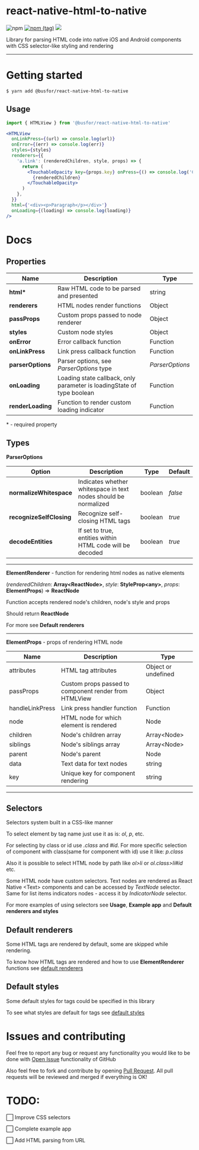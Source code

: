 # react-native-html-to-native

![npm](https://img.shields.io/npm/dw/@busfor/react-native-html-to-native?style=for-the-badge)
[![npm (tag)](https://img.shields.io/npm/v/@busfor/react-native-html-to-native/latest?style=for-the-badge)](https://www.npmjs.com/package/@busfor/react-native-html-to-native)
![](https://img.shields.io/npm/types/typescript?style=for-the-badge)

Library for parsing HTML code into native iOS and Android components with CSS selector-like styling and rendering

---

# Getting started

`$ yarn add @busfor/react-native-html-to-native`

## Usage

```javascript
import { HTMLView } from '@busfor/react-native-html-to-native'
```

```jsx
<HTMLView
  onLinkPress={(url) => console.log(url)}
  onError={(err) => console.log(err)}
  styles={styles}
  renderers={{
    'a.link': (renderedChildren, style, props) => {
      return (
        <TouchableOpacity key={props.key} onPress={() => console.log('Clicked', props.attributes.href)} style={style}>
          {renderedChildren}
        </TouchableOpacity>
      )
    },
  }}
  html={'<div><p>Paragraph</p></div>'}
  onLoading={(loading) => console.log(loading)}
/>
```

# Docs

## Properties

| Name              | Description                                                            | Type            |
| ----------------- | ---------------------------------------------------------------------- | --------------- |
| **html\***        | Raw HTML code to be parsed and presented                               | string          |
| **renderers**     | HTML nodes render functions                                            | Object          |
| **passProps**     | Custom props passed to node renderer                                   | Object          |
| **styles**        | Custom node styles                                                     | Object          |
| **onError**       | Error callback function                                                | Function        |
| **onLinkPress**   | Link press callback function                                           | Function        |
| **parserOptions** | Parser options, see _ParserOptions_ type                               | _ParserOptions_ |
| **onLoading**     | Loading state callback, only parameter is loadingState of type boolean | Function        |
| **renderLoading** | Function to render custom loading indicator                            | Function        |

\* - required property

## Types

**ParserOptions**

| Option                   | Description                                                     | Type    | Default |
| ------------------------ | --------------------------------------------------------------- | ------- | ------- |
| **normalizeWhitespace**  | Indicates whether whitespace in text nodes should be normalized | boolean | _false_ |
| **recognizeSelfClosing** | Recognize self-closing HTML tags                                | boolean | _true_  |
| **decodeEntities**       | If set to true, entities within HTML code will be decoded       | boolean | _true_  |

---

**ElementRenderer** - function for rendering html nodes as native elements

(_renderedChildren_: **Array\<ReactNode>**, _style_: **StyleProp\<any>**, _props_: **ElementProps**) => **ReactNode**

Function accepts rendered node's children, node's style and props

Should return **ReactNode**

For more see **Default renderers**

---

**ElementProps** - props of rendering HTML node

| Name            | Description                                           | Type                |
| --------------- | ----------------------------------------------------- | ------------------- |
| attributes      | HTML tag attributes                                   | Object or undefined |
| passProps       | Custom props passed to component render from HTMLView | Object              |
| handleLinkPress | Link press handler function                           | Function            |
| node            | HTML node for which element is rendered               | Node                |
| children        | Node's children array                                 | Array\<Node>        |
| siblings        | Node's siblings array                                 | Array\<Node>        |
| parent          | Node's parent                                         | Node                |
| data            | Text data for text nodes                              | string              |
| key             | Unique key for component rendering                    | string              |

---

## Selectors

Selectors system built in a CSS-like manner

To select element by tag name just use it as is: _ol_, _p_, etc.

For selecting by class or id use _.class_ and _#id_. For more specific selection of component with class(same for component with id) use it like: _p.class_

Also it is possible to select HTML node by path like _ol>li_ or _ol.class>li#id_ etc.

Some HTML node have custom selectors. Text nodes are rendered as React Native \<Text> components and can be accessed by _TextNode_ selector. Same for list items indicators nodes - access it by _IndicatorNode_ selector.

For more examples of using selectors see **Usage**, **Example app** and **Default renderers and styles**

## Default renderers

Some HTML tags are rendered by default, some are skipped while rendering.

To know how HTML tags are rendered and how to use **ElementRenderer** functions see [default renderers](src/defaults/renderers.tsx)

## Default styles

Some default styles for tags could be specified in this library

To see what styles are default for tags see [default styles](src/defaults/styles.ts)

# Issues and contributing

Feel free to report any bug or request any functionality you would like to be done with [Open Issue](https://github.com/busfor/react-native-html-to-native/issues/new) functionality of GitHub

Also feel free to fork and contribute by opening [Pull Request](https://github.com/busfor/react-native-html-to-native/compare). All pull requests will be reviewed and merged if everything is OK!

# TODO:

⬜️ Improve CSS selectors

⬜️ Complete example app

⬜️ Add HTML parsing from URL
